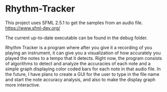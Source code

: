 # Rhythm-Tracker

This project uses SFML 2.5.1 to get the samples from an audio file.
https://www.sfml-dev.org/

The current up-to-date executable can be found in the debug folder.

Rhythm Tracker is a program where after you give it a recording of you playing an instrument, it can give you a visualization of how accurately you played the notes to a tempo that it detects. Right now, the program consists of algorithms to detect and analyze the accuracies of each note and a simple graph displaying color coded bars for each note in that audio file. In the future, I have plans to create a GUI for the user to type in the file name and start the note accuracy analysis, and also to make the display graph more interactive.